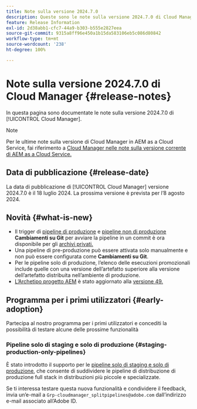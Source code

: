 ```yaml
---
title: Note sulla versione 2024.7.0
description: Queste sono le note sulla versione 2024.7.0 di Cloud Manager.
feature: Release Information
exl-id: 2d38abb1-cfc7-44a9-b303-b555e2827eea
source-git-commit: 9315a8ff96e450a1b15da583106eb5c086d80842
workflow-type: tm+mt
source-wordcount: '238'
ht-degree: 100%

---
```



# Note sulla versione 2024.7.0 di Cloud Manager {#release-notes}

In questa pagina sono documentate le note sulla versione 2024.7.0 di [!UICONTROL Cloud Manager].

>[!NOTE]
>
>Per le ultime note sulla versione di Cloud Manager in AEM as a Cloud Service, fai riferimento a [Cloud Manager nelle note sulla versione corrente di AEM as a Cloud Service.](https://experienceleague.adobe.com/docs/experience-manager-cloud-service/content/implementing/using-cloud-manager/release-notes-cloud-manager/release-notes-cm-current.html?lang=it)

## Data di pubblicazione {#release-date}

La data di pubblicazione di [!UICONTROL Cloud Manager] versione 2024.7.0 è il 18 luglio 2024. La prossima versione è prevista per l’8 agosto 2024.

## Novità {#what-is-new}

* Il trigger di [pipeline di produzione](/help/using/production-pipelines.md#adding-production-pipeline) e [pipeline non di produzione](/help/using/non-production-pipelines.md#adding-non-production-pipeline) **Cambiamenti su Git** per avviare la pipeline in un commit è ora disponibile per gli [archivi privati.](/help/managing-code/private-repositories.md)
* Una pipeline di pre-produzione può essere attivata solo manualmente e non può essere configurata come **Cambiamenti su Git**.
* Per le pipeline solo di produzione, l’elenco delle esecuzioni promozionali include quelle con una versione dell’artefatto superiore alla versione dell’artefatto distribuita nell’ambiente di produzione.
* [L’Archetipo progetto AEM](https://experienceleague.adobe.com/docs/experience-manager-core-components/using/developing/archetype/overview.html?lang=it) è stato aggiornato alla [versione 49.](https://github.com/adobe/aem-project-archetype/tree/aem-project-archetype-49)


## Programma per i primi utilizzatori {#early-adoption}

Partecipa al nostro programma per i primi utilizzatori e concediti la possibilità di testare alcune delle prossime funzionalità

### Pipeline solo di staging e solo di produzione {#staging-production-only-pipelines}

È stato introdotto il supporto per le [pipeline solo di staging e solo di produzione](/help/using/stage-prod-only.md), che consente di suddividere le pipeline di distribuzione di produzione full stack in distribuzioni più piccole e specializzate.

Se ti interessa testare questa nuova funzionalità e condividere il feedback, invia un’e-mail a `Grp-cloudmanager_splitpipelines@adobe.com` dall’indirizzo e-mail associato all’Adobe ID.

